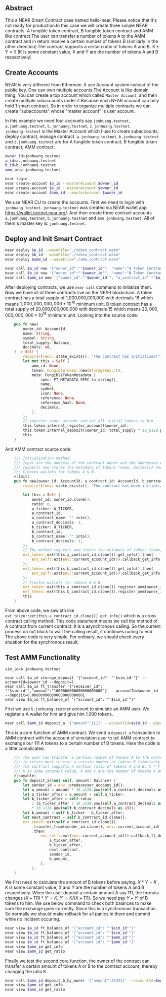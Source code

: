 ## Abstract
This a NEAR Smart Contract case named hello-near. Please notice that it's not ready for production.In this case we will create three simple NEAR contracts: A fungible token contract, B fungible token contract and AMM like contract.The user can transfer a number of tokens A to the AMM contract and in return receive a certain number of tokens B (similarly in the other direction).The contract supports a certain ratio of tokens A and B. X * Y = K (K is some constant value, X and Y are the number of tokens A and B respectively)

## Create Accounts
NEAR is very different from Ethereum. It use Account system instead of the public key. One can own multiple accounts.The Account is like domain thing. You can create a top account which called `Master Account`, and then create multiple subaccounts under it.Because each NEAR account can only hold 1 smart contract. So in order to organize multiple contracts we can create "subaccounts" whose "master account" is user account.

In this example we need four accounts say `jonhuang.testnet`, `a.jonhuang.testnet`, `b.jonhuang.testnet`, `z.jonhuang.testnet`. `jonhuang.testnet` is the Master Account which I use to create subaccounts, deploy contract, manage contract. `a.jonhuang.testnet`, `b.jonhuang.testnet` and `z.jonhuang.testnet` are for A fungible token contract, B fungible token contract, AMM contract.

```bash
owner_id=jonhuang.testnet
a_id=a.jonhuang.testnet
b_id=b.jonhuang.testnet
amm_id=z.jonhuang.testnet

near login
near create-account $a_id --masterAccount $owner_id
near create-account $b_id --masterAccount $owner_id
near create-account $amm_id --masterAccount $owner_id
```
We use NEAR CLI to create the accounts. First we need to login with `jonhuang.testnet`. `jonhuang.testnet` was created via NEAR wallet app https://wallet.testnet.near.org/. And then create three contract accounts `a.jonhuang.testnet`, `b.jonhuang.testnet` and `amm.jonhuang.testnet`. All of them's master key is: `jonhuang.testnet`.

## Deploy and Init Smart Contract
```bash
near deploy $a_id --wasmFile="./token_contract.wasm"
near deploy $b_id --wasmFile="./token_contract.wasm"
near deploy $amm_id --wasmFile="./amm_contract.wasm"

near call $a_id new '{"owner_id":"'$owner_id'", "name":"A Token Contract", "symbol":"A", "total_supply":1000000000000, "decimals": 18}' --accountId=$owner_id
near call $b_id new '{"owner_id":"'$owner_id'", "name":"B Token Contract", "symbol":"B", "total_supply":20000000000000, "decimals": 15}' --accountId=$owner_id
near call $amm_id new '{"owner_id":"'$owner_id'", "a_contract_id":"'$a_id'", "b_contract_id":"'$b_id'"}' --accountId=$owner_id --gas=55000000000000
```
After deploying contracts, we use `near call` command to initialize them. Now we have all of three contracts live on the NEAR blockchain. A token contract has a total supply of 1,000,000,000,000 with decimals 18 which means $1,000,000,000,000 * 10^18$ minimum unit. B token contract has a total supply of 20,000,000,000,000 with decimals 15 which means $20,000,000,000,000 * 10^15$ minimum unit. Looking into the source code:
```rust
    pub fn new(
        owner_id: AccountId,
        name: String,
        symbol: String,
        total_supply: Balance,
        decimals: u8,
    ) -> Self {
        require!(!env::state_exists(), "The contract has initialized!");
        let mut this = Self {
            amm_id: None,
            token: FungibleToken::new(StorageKey::T),
            meta: FungibleTokenMetadata {
                spec: FT_METADATA_SPEC.to_string(),
                name,
                symbol,
                icon: None,
                reference: None,
                reference_hash: None,
                decimals,
            },
        };
        // register owner account and set all initial tokens to him
        this.token.internal_register_account(&owner_id);
        this.token.internal_deposit(&owner_id, total_supply * 10_u128.pow(decimals as u32));
        this
    }
```
And AMM contract source code:
```rust
    /// Initialization method:
    /// Input are the address of the contract owner and the addresses of two tokens (hereinafter token A and token B).
    /// requests and stores the metadata of tokens (name, decimals) and
    /// Creates wallets for tokens А & В.
    #[init]
    pub fn new(owner_id: AccountId, a_contract_id: AccountId, b_contract_id: AccountId) -> Self {
        require!(!env::state_exists(), "The contract has been initialized");

        let this = Self {
            owner_id: owner_id.clone(),
            ratio: 0,
            a_ticker: A_TICKER,
            a_contract_id,
            a_contract_name: "".into(),
            a_contract_decimals: 1,
            b_ticker: B_TICKER,
            b_contract_id,
            b_contract_name: "".into(),
            b_contract_decimals: 1,
        };
        // The method requests and stores the metadata of tokens (name, decimals)
        ext_token::ext(this.a_contract_id.clone()).get_info().then(
            ext_self::ext(env::current_account_id()).callback_get_info(this.a_contract_id.clone()),
        );
        ext_token::ext(this.b_contract_id.clone()).get_info().then(
            ext_self::ext(env::current_account_id()).callback_get_info(this.b_contract_id.clone()),
        );
        // Creates wallets for tokens А & В.
        ext_token::ext(this.a_contract_id.clone()).register_amm(owner_id.clone(), this.a_ticker);
        ext_token::ext(this.b_contract_id.clone()).register_amm(owner_id, this.b_ticker);
        this
    }
```
From above code, we saw sth like `ext_token::ext(this.a_contract_id.clone()).get_info()` which is a cross contract calling method. This code statement means we call the method of A contract from current contract. It is a asynchronous calling. So the current process do not block to wait the calling result, it continues runing to end. The above code is very simple. For ordinary, we should check every situation for the synchronous result. 

## Test AMM Functionality
```base
sim_id=b.jonhuang.testnet

near call $a_id storage_deposit '{"account_id": "'$sim_id'"}' --accountId=$owner_id --deposit=1
near call $a_id ft_transfer '{"receiver_id": "'$sim_id'","amount":"1000000000000000000000"}' --accountId=$owner_id --deposit=0.000000000000000000000001
near view $a_id ft_balance_of '{"account_id": "'$sim_id'"}'
```
First we use `b.jonhuang.testnet` account to simulate an AMM user. We register a A wallet for him and give him 1,000 tokens.
```bash
near call $amm_id deposit_a '{"amount":111}' --accountId=$sim_id --gas=55000000000000
```
This is a core function of AMM contract. We send a `deposit_a` transaction to AMM contract with the account of simulation user to tell AMM contract to exchange our 111 A tokens to a certain number of B tokens. Here the code is a little complicated.
```rust
    /// The user can transfer a certain number of tokens A to the contract account and 
    /// in return must receive a certain number of tokens B (similarly in the other direction).
    /// The contract supports a certain ratio of tokens A and B. X * Y = K 
    /// K is some constant value, X and Y are the number of tokens A and B respectively.
    #[payable]
    pub fn deposit_a(&mut self, amount: Balance) {
        let sender_id = env::predecessor_account_id();
        let a_amount = amount * 10_u128.pow(self.a_contract_decimals as u32);
        let a_ticker_after = a_amount + self.a_ticker;
        let b_ticker_after = self.ratio
            / (a_ticker_after / 10_u128.pow(self.a_contract_decimals as u32))
            * 10_u128.pow(self.b_contract_decimals as u32);
        let b_amount = self.b_ticker - b_ticker_after;
        let next_contract = self.b_contract_id.clone();
        ext_token::ext(self.a_contract_id.clone())
            .transfer_from(sender_id.clone(), env::current_account_id(), a_amount)
            .then(
                ext_self::ext(env::current_account_id()).callback_ft_deposit(
                    a_ticker_after,
                    b_ticker_after,
                    next_contract,
                    sender_id,
                    b_amount,
                ),
            );
    }
``` 
We first need to calculate the amount of B tokens before paying. $X * Y = K$ , $K$ is some constant value, $X$ and $Y$ are the number of tokens A and B respectively. When the user deposit a certain amount A say 111, the formula changes $(X + 111) * Y' = K$. $Y' = K / (X + 111)$. So we need pay $Y - Y'$ of B tokens to him. We use below command to check both balances to make sure the exchange goes correctly. 
Since this is a synchronous transaction. So normally we should make rollback for all panics in there and commit while no incident occuring.

```bash
near view $a_id ft_balance_of '{"account_id": "'$sim_id'"}'
near view $b_id ft_balance_of '{"account_id": "'$sim_id'"}'
near view $a_id ft_balance_of '{"account_id": "'$amm_id'"}'
near view $b_id ft_balance_of '{"account_id": "'$amm_id'"}'
near view $amm_id get_info
near view $amm_id get_ratio
```

Finally we test the second core function, the owner of the contract can transfer a certain amount of tokens A or B to the contract account, thereby changing the ratio K.
```bash
near call $amm_id deposit_b_by_owner '{"amount":34321}' --accountId=$owner_id --gas=55000000000000
near view $amm_id get_info
near view $amm_id get_ratio
```


